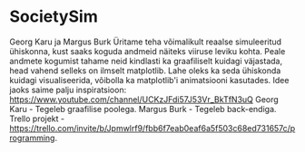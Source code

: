 # SocietySim
Georg Karu ja Margus Burk
Üritame teha võimalikult reaalse simuleeritud ühiskonna, kust saaks koguda andmeid näiteks viiruse leviku kohta. Peale andmete kogumist tahame neid kindlasti ka graafiliselt kuidagi väjastada, head vahend selleks on ilmselt matplotlib. Lahe oleks ka seda ühiskonda kuidagi visualiseerida, võibolla ka matplotlib'i animatsiooni kasutades. Idee jaoks saime palju inspiratsioon: https://www.youtube.com/channel/UCKzJFdi57J53Vr_BkTfN3uQ
Georg Karu - Tegeleb graafilise poolega.
Margus Burk - Tegeleb back-endiga.
Trello projekt - https://trello.com/invite/b/Jpmwlrf9/fbb6f7eab0eaf6a5f503c68ed731657c/programming.
